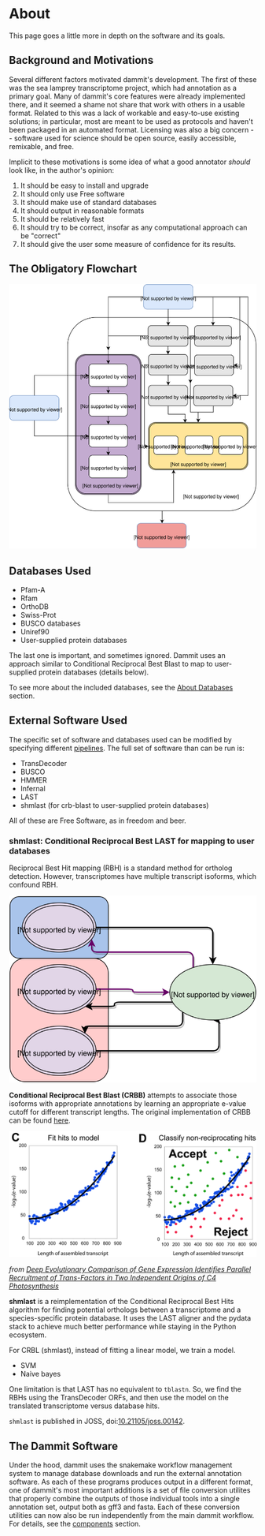 # About

This page goes a little more in depth on the software and its goals.

## Background and Motivations

Several different factors motivated dammit's development. The first of
these was the sea lamprey transcriptome project, which had annotation as
a primary goal. Many of dammit's core features were already implemented
there, and it seemed a shame not share that work with others in a usable
format. Related to this was a lack of workable and easy-to-use existing
solutions; in particular, most are meant to be used as protocols and
haven't been packaged in an automated format. Licensing was also a big
concern -- software used for science should be open source, easily
accessible, remixable, and free.

Implicit to these motivations is some idea of what a good annotator
*should* look like, in the author's opinion:

1.  It should be easy to install and upgrade
2.  It should only use Free software
3.  It should make use of standard databases
4.  It should output in reasonable formats
5.  It should be relatively fast
6.  It should try to be correct, insofar as any computational approach
    can be "correct"
7.  It should give the user some measure of confidence for its results.

## The Obligatory Flowchart

![The Workflow](static/workflow.svg)

## Databases Used

-   Pfam-A
-   Rfam
-   OrthoDB
-   Swiss-Prot
-   BUSCO databases
-   Uniref90
-   User-supplied protein databases

The last one is important, and sometimes ignored. 
Dammit uses an approach similar to Conditional Reciprocal Best Blast
to map to user-supplied protein databases (details below).

To see more about the included databases, 
see the [About Databases](database-about.md) section.

## External Software Used

The specific set of software and databases used can be modified by specifying different [pipelines](pipelines.md).
The full set of software than can be run is:

-   TransDecoder
-   BUSCO
-   HMMER
-   Infernal
-   LAST
-   shmlast (for crb-blast to user-supplied protein databases)

All of these are Free Software, as in freedom and beer. 

### shmlast: Conditional Reciprocal Best LAST for mapping to user databases

Reciprocal Best Hit mapping (RBH) is a standard method for ortholog detection.
However, transcriptomes have multiple transcript isoforms, which confound RBH.

![](static/RBH.svg)

**Conditional Reciprocal Best Blast (CRBB)** attempts to associate those isoforms
with appropriate annotations by learning an appropriate e-value cutoff for 
different transcript lengths. The original implementation of CRBB 
can be found [here](https://github.com/cboursnell/crb-blast). 

![CRBB](static/CRBB_decision.png)

*from [Deep Evolutionary Comparison of Gene Expression Identifies Parallel Recruitment of Trans-Factors in Two Independent Origins of C4 Photosynthesis](https://journals.plos.org/plosgenetics/article?id=10.1371/journal.pgen.1004365)*

**shmlast** is a reimplementation of the Conditional Reciprocal Best Hits 
algorithm for finding potential orthologs between a transcriptome and 
a species-specific protein database. It uses the LAST aligner and the 
pydata stack to achieve much better performance while staying in the 
Python ecosystem. 

For CRBL (shmlast), instead of fitting a linear model, we train a model.

-   SVM
-   Naive bayes

One limitation is that LAST has no equivalent to `tblastn`. So, we find
the RBHs using the TransDecoder ORFs, and then use the model on the
translated transcriptome versus database hits. 

`shmlast` is published in JOSS, doi:[10.21105/joss.00142](https://joss.theoj.org/papers/10.21105/joss.00142).


## The Dammit Software

Under the hood, dammit uses the snakemake workflow management system
to manage database downloads and run the external annotation software.
As each of these programs produces output in a different format, one
of dammit's most important additions is a set of file conversion
utilites that properly combine the outputs of those individual tools
into a single annotation set, output both as gff3 and fasta. Each of these
conversion utilities can now also be run independently from the main dammit 
workflow. For details, see the [components](dammit-components.md) section.

